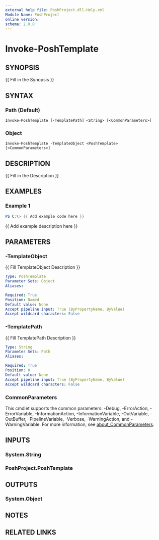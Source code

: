 ```yaml
---
external help file: PoshProject.dll-Help.xml
Module Name: PoshProject
online version:
schema: 2.0.0
---
```


# Invoke-PoshTemplate

## SYNOPSIS
{{ Fill in the Synopsis }}

## SYNTAX

### Path (Default)
```
Invoke-PoshTemplate [-TemplatePath] <String> [<CommonParameters>]
```

### Object
```
Invoke-PoshTemplate -TemplateObject <PoshTemplate> [<CommonParameters>]
```

## DESCRIPTION
{{ Fill in the Description }}

## EXAMPLES

### Example 1
```powershell
PS C:\> {{ Add example code here }}
```

{{ Add example description here }}

## PARAMETERS

### -TemplateObject
{{ Fill TemplateObject Description }}

```yaml
Type: PoshTemplate
Parameter Sets: Object
Aliases:

Required: True
Position: Named
Default value: None
Accept pipeline input: True (ByPropertyName, ByValue)
Accept wildcard characters: False
```

### -TemplatePath
{{ Fill TemplatePath Description }}

```yaml
Type: String
Parameter Sets: Path
Aliases:

Required: True
Position: 0
Default value: None
Accept pipeline input: True (ByPropertyName, ByValue)
Accept wildcard characters: False
```

### CommonParameters
This cmdlet supports the common parameters: -Debug, -ErrorAction, -ErrorVariable, -InformationAction, -InformationVariable, -OutVariable, -OutBuffer, -PipelineVariable, -Verbose, -WarningAction, and -WarningVariable. For more information, see [about_CommonParameters](http://go.microsoft.com/fwlink/?LinkID=113216).

## INPUTS

### System.String

### PoshProject.PoshTemplate

## OUTPUTS

### System.Object
## NOTES

## RELATED LINKS
